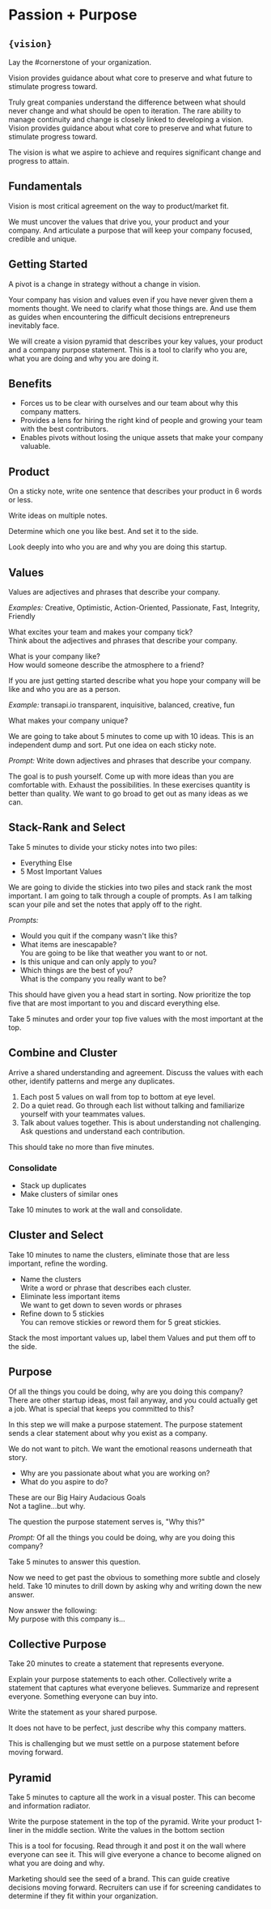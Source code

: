 # Passion + Purpose

## ```{vision}```
Lay the #cornerstone of your organization.

Vision provides guidance about what core to preserve and what future to stimulate progress toward.

Truly great companies understand the difference between what should never change and what should be open to iteration. The rare ability to manage continuity and change is closely linked to developing a vision. Vision provides guidance about what core to preserve and what future to stimulate progress toward. 

The vision is what we aspire to achieve and requires significant change and progress to attain.

## Fundamentals
Vision is most critical agreement on the way to product/market fit.

We must uncover the values that drive you, your product and your company. And articulate a purpose that will keep your company focused, credible and unique.

## Getting Started
A pivot is a change in strategy without a change in vision.

Your company has vision and values even if you have never given them a moments thought. We need to clarify what those things are. And use them as guides when encountering the difficult decisions entrepreneurs inevitably face.

We will create a vision pyramid that describes your key values, your product and a company purpose statement. This is a tool to clarify who you are, what you are doing and why you are doing it.

## Benefits
* Forces us to be clear with ourselves and our team about why this company matters.
* Provides a lens for hiring the right kind of people and growing your team with the best contributors.
* Enables pivots without losing the unique assets that make your company valuable.

## Product
On a sticky note, write one sentence that describes your product in 6 words or less.

Write ideas on multiple notes.

Determine which one you like best. And set it to the side.

Look deeply into who you are and why you are doing this startup.

## Values
Values are adjectives and phrases that describe your company.

*Examples:* Creative, Optimistic, Action-Oriented, Passionate, Fast, Integrity, Friendly

What excites your team and makes your company tick?<br>
Think about the adjectives and phrases that describe your company.

What is your company like?<br>
How would someone describe the atmosphere to a friend?

If you are just getting started describe what you hope your company will be like and who you are as a person.

*Example:*
transapi.io
transparent, inquisitive, balanced, creative, fun

What makes your company unique?

We are going to take about 5 minutes to come up with 10 ideas. This is an independent dump and sort. Put one idea on each sticky note.

*Prompt:*
Write down adjectives and phrases that describe your company.

The goal is to push yourself. Come up with more ideas than you are comfortable with. Exhaust the possibilities. In these exercises quantity is better than quality. We want to go broad to get out as many ideas as we can.

## Stack-Rank and Select
Take 5 minutes to divide your sticky notes into two piles:

* Everything Else
* 5 Most Important Values

We are going to divide the stickies into two piles and stack rank the most important. I am going to talk through a couple of prompts. As I am talking scan your pile and set the notes that apply off to the right.

*Prompts:*

* Would you quit if the company wasn't like this?
* What items are inescapable?<br>You are going to be like that weather you want to or not.
* Is this unique and can only apply to you?
* Which things are the best of you?<br>What is the company you really want to be?

This should have given you a head start in sorting. Now prioritize the top five that are most important to you and discard everything else.

Take 5 minutes and order your top five values with the most important at the top.

## Combine and Cluster
Arrive a shared understanding and agreement.
Discuss the values with each other, identify patterns and merge any duplicates.

1. Each post 5 values on wall from top to bottom at eye level.
2. Do a quiet read. Go through each list without talking and familiarize yourself with your teammates values.
3. Talk about values together. This is about understanding not challenging. Ask questions and understand each contribution.

This should take no more than five minutes.

### Consolidate
* Stack up duplicates
* Make clusters of similar ones

Take 10 minutes to work at the wall and consolidate.

## Cluster and Select
Take 10 minutes to name the clusters, eliminate those that are less important, refine the wording.

* Name the clusters<br>Write a word or phrase that describes each cluster.
* Eliminate less important items<br>We want to get down to seven words or phrases 
* Refine down to 5 stickies<br>You can remove stickies or reword them for 5 great stickies.

Stack the most important values up, label them Values and put them off to the side.

## Purpose
Of all the things you could be doing, why are you doing this company? There are other startup ideas, most fail anyway, and you could actually get a job. What is special that keeps you committed to this?

In this step we will make a purpose statement.
The purpose statement sends a clear statement about why you exist as a company.

We do not want to pitch. We want the emotional reasons underneath that story. 

* Why are you passionate about what you are working on?
* What do you aspire to do?

These are our Big Hairy Audacious Goals<br>
Not a tagline...but why.

The question the purpose statement serves is, "Why this?"

*Prompt:*
Of all the things you could be doing, why are you doing this company?

Take 5 minutes to answer this question.

Now we need to get past the obvious to something more subtle and closely held. Take 10 minutes to drill down by asking why and writing down the new answer.

Now answer the following:<br>
My purpose with this company is...

## Collective Purpose
Take 20 minutes to create a statement that represents everyone. 

Explain your purpose statements to each other.
Collectively write a statement that captures what everyone believes.
  Summarize and represent everyone.
	Something everyone can buy into.

Write the statement as your shared purpose.

It does not have to be perfect, just describe why this company matters.

This is challenging but we must settle on a purpose statement before moving forward.

## Pyramid
Take 5 minutes to capture all the work in a visual poster. This can become and information radiator.

Write the purpose statement in the top of the pyramid.
Write your product 1-liner in the middle section.
Write the values in the bottom section

This is a tool for focusing. Read through it and post it on the wall where everyone can see it.
This will give everyone a chance to become aligned on what you are doing and why.

Marketing should see the seed of a brand. This can guide creative decisions moving forward.
Recruiters can use if for screening candidates to determine if they fit within your organization.
